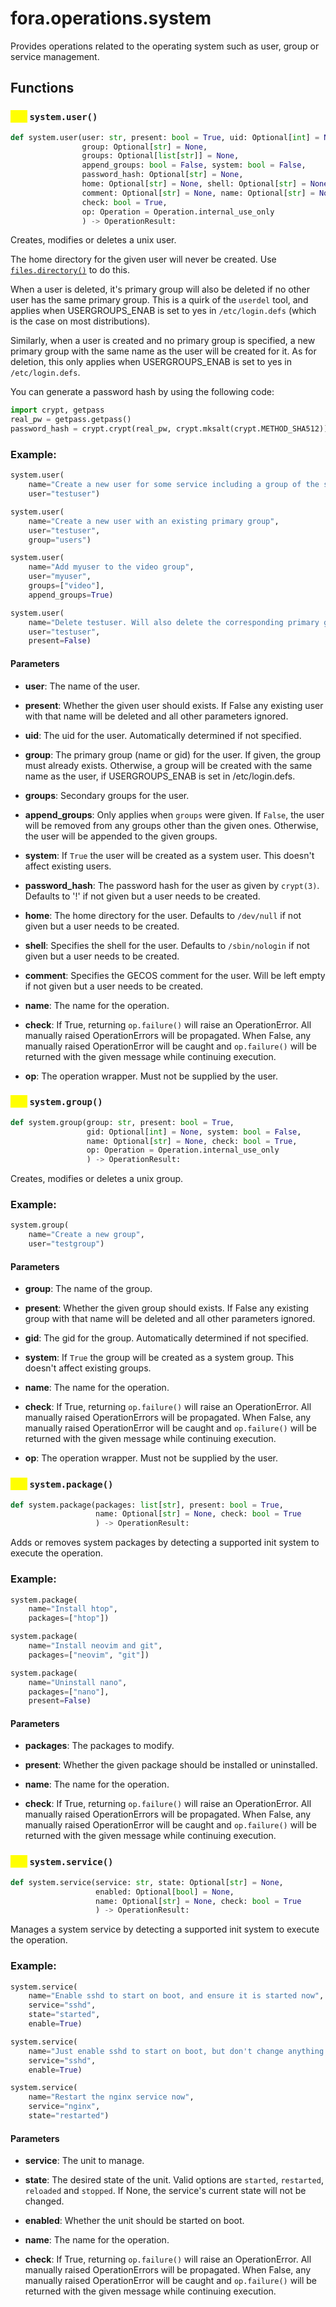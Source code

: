 # fora.operations.system

Provides operations related to the operating system such as user, group or service management.

## Functions

### <mark style="color:yellow;">def</mark> `system.user()`

```python
def system.user(user: str, present: bool = True, uid: Optional[int] = None, 
                group: Optional[str] = None, 
                groups: Optional[list[str]] = None, 
                append_groups: bool = False, system: bool = False, 
                password_hash: Optional[str] = None, 
                home: Optional[str] = None, shell: Optional[str] = None, 
                comment: Optional[str] = None, name: Optional[str] = None, 
                check: bool = True, 
                op: Operation = Operation.internal_use_only
                ) -> OperationResult:
```

Creates, modifies or deletes a unix user.

The home directory for the given user will never be created.
Use [`files.directory()`](api/fora/operations/files.md#def-files.directory) to do this.

When a user is deleted, it's primary group will also be deleted if no other user
has the same primary group. This is a quirk of the `userdel` tool, and applies when
USERGROUPS_ENAB is set to yes in `/etc/login.defs` (which is the case on most distributions).

Similarly, when a user is created and no primary group is specified, a new primary group with
the same name as the user will be created for it. As for deletion, this only applies when
USERGROUPS_ENAB is set to yes in `/etc/login.defs`.

You can generate a password hash by using the following code:

```python
import crypt, getpass
real_pw = getpass.getpass()
password_hash = crypt.crypt(real_pw, crypt.mksalt(crypt.METHOD_SHA512))
```

### Example:

```python
system.user(
    name="Create a new user for some service including a group of the same name",
    user="testuser")

system.user(
    name="Create a new user with an existing primary group",
    user="testuser",
    group="users")

system.user(
    name="Add myuser to the video group",
    user="myuser",
    groups=["video"],
    append_groups=True)

system.user(
    name="Delete testuser. Will also delete the corresponding primary group if it isn't used for anything else",
    user="testuser",
    present=False)
```

#### Parameters

 -  **user**: The name of the user.

 -  **present**: Whether the given user should exists. If False any existing user with that name will be deleted and all other parameters ignored.

 -  **uid**: The uid for the user. Automatically determined if not specified.

 -  **group**: The primary group (name or gid) for the user. If given, the group must already exists.
    Otherwise, a group will be created with the same name as the user, if USERGROUPS_ENAB is set in /etc/login.defs.

 -  **groups**: Secondary groups for the user.

 -  **append_groups**: Only applies when `groups` were given.
    If `False`, the user will be removed from any groups other than the given ones.
    Otherwise, the user will be appended to the given groups.

 -  **system**: If `True` the user will be created as a system user. This doesn't affect existing users.

 -  **password_hash**: The password hash for the user as given by `crypt(3)`.
    Defaults to '!' if not given but a user needs to be created.

 -  **home**: The home directory for the user. Defaults to `/dev/null` if not given but a user needs to be created.

 -  **shell**: Specifies the shell for the user. Defaults to `/sbin/nologin` if not given but a user needs to be created.

 -  **comment**: Specifies the GECOS comment for the user. Will be left empty if not given but a user needs to be created.

 -  **name**: The name for the operation.

 -  **check**: If True, returning `op.failure()` will raise an OperationError. All manually raised
    OperationErrors will be propagated. When False, any manually raised OperationError will
    be caught and `op.failure()` will be returned with the given message while continuing execution.

 -  **op**: The operation wrapper. Must not be supplied by the user.

### <mark style="color:yellow;">def</mark> `system.group()`

```python
def system.group(group: str, present: bool = True, 
                 gid: Optional[int] = None, system: bool = False, 
                 name: Optional[str] = None, check: bool = True, 
                 op: Operation = Operation.internal_use_only
                 ) -> OperationResult:
```

Creates, modifies or deletes a unix group.

### Example:

```python
system.group(
    name="Create a new group",
    user="testgroup")
```

#### Parameters

 -  **group**: The name of the group.

 -  **present**: Whether the given group should exists. If False any existing group with that name will be deleted and all other parameters ignored.

 -  **gid**: The gid for the group. Automatically determined if not specified.

 -  **system**: If `True` the group will be created as a system group. This doesn't affect existing groups.

 -  **name**: The name for the operation.

 -  **check**: If True, returning `op.failure()` will raise an OperationError. All manually raised
    OperationErrors will be propagated. When False, any manually raised OperationError will
    be caught and `op.failure()` will be returned with the given message while continuing execution.

 -  **op**: The operation wrapper. Must not be supplied by the user.

### <mark style="color:yellow;">def</mark> `system.package()`

```python
def system.package(packages: list[str], present: bool = True, 
                   name: Optional[str] = None, check: bool = True
                   ) -> OperationResult:
```

Adds or removes system packages by detecting a supported init system to execute the operation.

### Example:

```python
system.package(
    name="Install htop",
    packages=["htop"])

system.package(
    name="Install neovim and git",
    packages=["neovim", "git"])

system.package(
    name="Uninstall nano",
    packages=["nano"],
    present=False)
```

#### Parameters

 -  **packages**: The packages to modify.

 -  **present**: Whether the given package should be installed or uninstalled.

 -  **name**: The name for the operation.

 -  **check**: If True, returning `op.failure()` will raise an OperationError. All manually raised
    OperationErrors will be propagated. When False, any manually raised OperationError will
    be caught and `op.failure()` will be returned with the given message while continuing execution.

### <mark style="color:yellow;">def</mark> `system.service()`

```python
def system.service(service: str, state: Optional[str] = None, 
                   enabled: Optional[bool] = None, 
                   name: Optional[str] = None, check: bool = True
                   ) -> OperationResult:
```

Manages a system service by detecting a supported init system to execute the operation.

### Example:

```python
system.service(
    name="Enable sshd to start on boot, and ensure it is started now",
    service="sshd",
    state="started",
    enable=True)

system.service(
    name="Just enable sshd to start on boot, but don't change anything about its current state",
    service="sshd",
    enable=True)

system.service(
    name="Restart the nginx service now",
    service="nginx",
    state="restarted")
```

#### Parameters

 -  **service**: The unit to manage.

 -  **state**: The desired state of the unit. Valid options are `started`, `restarted`, `reloaded` and `stopped`.
    If None, the service's current state will not be changed.

 -  **enabled**: Whether the unit should be started on boot.

 -  **name**: The name for the operation.

 -  **check**: If True, returning `op.failure()` will raise an OperationError. All manually raised
    OperationErrors will be propagated. When False, any manually raised OperationError will
    be caught and `op.failure()` will be returned with the given message while continuing execution.
